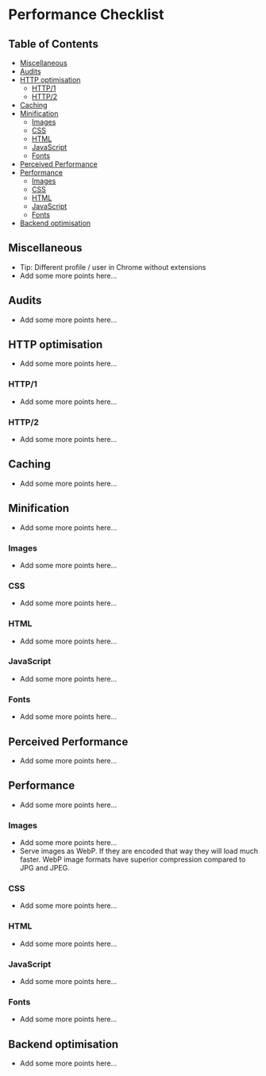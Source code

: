 # Performance Checklist

## Table of Contents

*   [Miscellaneous](#miscellaneous)
*   [Audits](#audits)
*   [HTTP optimisation](#http-optimisation)
    *   [HTTP/1](#http1)
    *   [HTTP/2](#http2)
*   [Caching](#caching)
*   [Minification](#minification)
    *   [Images](#images)
    *   [CSS](#css)
    *   [HTML](#html)
    *   [JavaScript](#javascript)
    *   [Fonts](#fonts)
*   [Perceived Performance](#perceived-performance)
*   [Performance](#performance)
    *   [Images](#images-1)
    *   [CSS](#css-1)
    *   [HTML](#html-1)
    *   [JavaScript](#javascript-1)
    *   [Fonts](#fonts-1)
*   [Backend optimisation](#backend-optimisation)

## Miscellaneous

*   Tip: Different profile / user in Chrome without extensions
*   Add some more points here...

## Audits

*   Add some more points here...

## HTTP optimisation

*   Add some more points here...

### HTTP/1

*   Add some more points here...

### HTTP/2

*   Add some more points here...

## Caching

*   Add some more points here...

## Minification

*   Add some more points here...

### Images

*   Add some more points here...

### CSS

*   Add some more points here...

### HTML

*   Add some more points here...

### JavaScript

*   Add some more points here...

### Fonts

*   Add some more points here...

## Perceived Performance

*   Add some more points here...

## Performance

*   Add some more points here...

### Images

*   Add some more points here...
*   Serve images as WebP.
    If they are encoded that way they will load much faster.
    WebP image formats have superior compression compared to JPG and JPEG.

### CSS

*   Add some more points here...

### HTML

*   Add some more points here...

### JavaScript

*   Add some more points here...

### Fonts

*   Add some more points here...

## Backend optimisation

*   Add some more points here...
